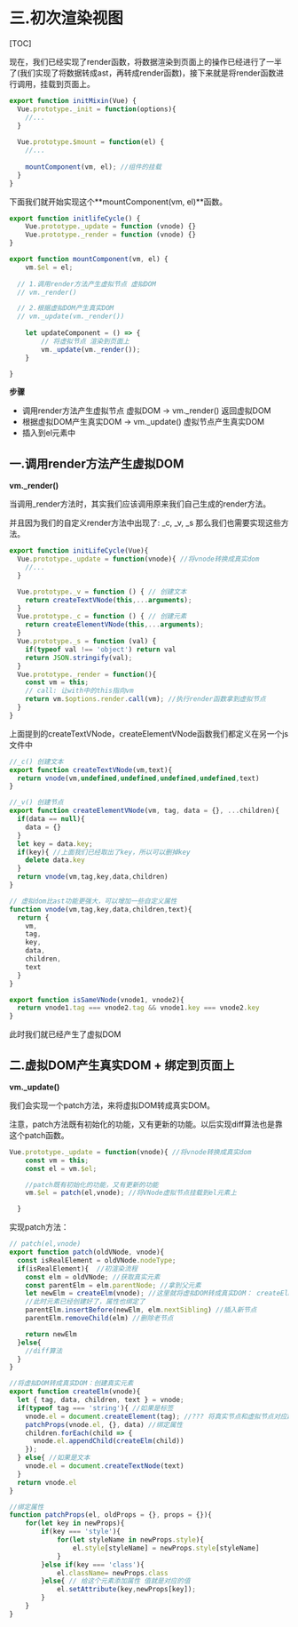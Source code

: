 # 三.初次渲染视图

[TOC]



现在，我们已经实现了render函数，将数据渲染到页面上的操作已经进行了一半了(我们实现了将数据转成ast，再转成render函数)，接下来就是将render函数进行调用，挂载到页面上。

```js
export function initMixin(Vue) {
  Vue.prototype._init = function(options){ 
  	//...
  }
  
  Vue.prototype.$mount = function(el) {
  	//...
  	
  	mountComponent(vm, el); //组件的挂载
  }
}
```



下面我们就开始实现这个**mountComponent(vm, el)**函数。

```js
export function initlifeCycle() {
    Vue.prototype._update = function (vnode) {}
  	Vue.prototype._render = function (vnode) {}
}

export function mountComponent(vm, el) {
    vm.$el = el;
  
  // 1.调用render方法产生虚拟节点 虚拟DOM
  // vm._render()

  // 2.根据虚拟DOM产生真实DOM
  // vm._update(vm._render())
  
    let updateComponent = () => {
        // 将虚拟节点 渲染到页面上
        vm._update(vm._render());
    }

}
```



**步骤**

- 调用render方法产生虚拟节点 虚拟DOM -> vm._render() 返回虚拟DOM
- 根据虚拟DOM产生真实DOM -> vm._update() 虚拟节点产生真实DOM
- 插入到el元素中



## 一.调用render方法产生虚拟DOM

**vm._render()**

当调用_render方法时，其实我们应该调用原来我们自己生成的render方法。

并且因为我们的自定义render方法中出现了: _c, _v, _s 那么我们也需要实现这些方法。

```js
export function initLifeCycle(Vue){
  Vue.prototype._update = function(vnode){ //将vnode转换成真实dom
    //...
  }

  Vue.prototype._v = function () { // 创建文本
    return createTextVNode(this,...arguments);
  }
  Vue.prototype._c = function () { // 创建元素
    return createElementVNode(this,...arguments);
  }
  Vue.prototype._s = function (val) {
    if(typeof val !== 'object') return val
    return JSON.stringify(val);
  }
  Vue.prototype._render = function(){
    const vm = this;
    // call: 让with中的this指向vm
    return vm.$options.render.call(vm); //执行render函数拿到虚拟节点
  }
}
```



上面提到的createTextVNode，createElementVNode函数我们都定义在另一个js文件中

```js
//_c() 创建文本
export function createTextVNode(vm,text){
  return vnode(vm,undefined,undefined,undefined,undefined,text)
}

//_v() 创建节点
export function createElementVNode(vm, tag, data = {}, ...children){
  if(data == null){
    data = {}
  }
  let key = data.key;
  if(key){ //上面我们已经取出了key，所以可以删掉key
    delete data.key
  }
  return vnode(vm,tag,key,data,children)
}

// 虚拟dom比ast功能更强大，可以增加一些自定义属性
function vnode(vm,tag,key,data,children,text){
  return {
    vm,
    tag,
    key,
    data,
    children,
    text
  }
}

export function isSameVNode(vnode1, vnode2){
  return vnode1.tag === vnode2.tag && vnode1.key === vnode2.key
}
```



此时我们就已经产生了虚拟DOM



## 二.虚拟DOM产生真实DOM + 绑定到页面上

**vm._update()**

我们会实现一个patch方法，来将虚拟DOM转成真实DOM。

注意，patch方法既有初始化的功能，又有更新的功能。以后实现diff算法也是靠这个patch函数。

```js
Vue.prototype._update = function(vnode){ //将vnode转换成真实dom
    const vm = this;
    const el = vm.$el;

    //patch既有初始化的功能，又有更新的功能
    vm.$el = patch(el,vnode); //将VNode虚拟节点挂载到el元素上

  }
```



实现patch方法：

```js
// patch(el,vnode)
export function patch(oldVNode, vnode){
  const isRealElement = oldVNode.nodeType;
  if(isRealElement){  //初渲染流程
    const elm = oldVNode; //获取真实元素
    const parentElm = elm.parentNode; //拿到父元素
    let newElm = createElm(vnode); //这里就将虚拟DOM转成真实DOM： createElm函数
    //此时元素已经创建好了，属性也绑定了
    parentElm.insertBefore(newElm, elm.nextSibling) //插入新节点
    parentElm.removeChild(elm) //删除老节点

    return newElm
  }else{
    //diff算法  
  }
}

//将虚拟DOM转成真实DOM：创建真实元素
export function createElm(vnode){
  let { tag, data, children, text } = vnode;
  if(typeof tag === 'string'){ //如果是标签
    vnode.el = document.createElement(tag); //??? 将真实节点和虚拟节点对应起来
    patchProps(vnode.el, {}, data) //绑定属性
    children.forEach(child => {
      vnode.el.appendChild(createElm(child))
    });
  } else{ //如果是文本
    vnode.el = document.createTextNode(text)
  }
  return vnode.el
}

//绑定属性
function patchProps(el, oldProps = {}, props = {}){
    for(let key in newProps){
        if(key === 'style'){ 
            for(let styleName in newProps.style){
                el.style[styleName] = newProps.style[styleName]
            }
        }else if(key === 'class'){
            el.className= newProps.class
        }else{ // 给这个元素添加属性 值就是对应的值
            el.setAttribute(key,newProps[key]);
        }
    }
}
```

